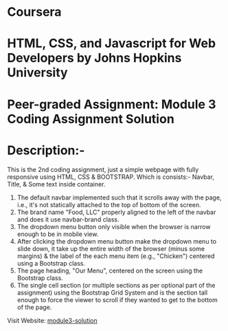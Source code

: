 # Coursera
# HTML, CSS, and Javascript for Web Developers by Johns Hopkins University 
# Peer-graded Assignment: Module 3 Coding Assignment Solution
# Description:-
  This is the 2nd coding assignment, just a simple webpage with fully responsive using HTML, CSS & BOOTSTRAP.
  Which is consists:- Navbar, Title, & Some text inside container.
  1. The default navbar implemented such that it scrolls away with the page, i.e., it's not statically attached to the top of bottom of the screen.
  2. The brand name "Food, LLC" properly aligned to the left of the navbar and does it use navbar-brand class.
  3. The dropdown menu button only visible when the browser is narrow enough to be in mobile view.
  4. After clicking the dropdown menu button make the dropdown menu to slide down, it take up the entire width of the browser (minus some margins) & the label of the          each menu item (e.g., "Chicken")  centered using a Bootstrap class.
  5. The page heading, "Our Menu", centered on the screen using the Bootstrap class.
  6. The single cell section (or multiple sections as per optional part of the assignment) using the Bootstrap Grid System and is the section tall enough to force the        viewer to scroll if they wanted to get to the bottom of the page.
 
  Visit Website: [module3-solution](https://pranabkumarsahoo.github.io/module3-solution)
